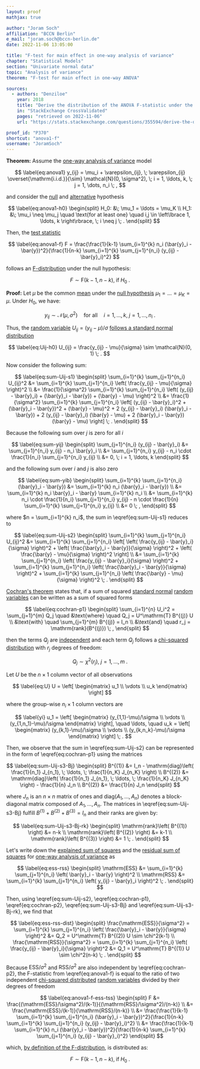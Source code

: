 ```yaml
---
layout: proof
mathjax: true

author: "Joram Soch"
affiliation: "BCCN Berlin"
e_mail: "joram.soch@bccn-berlin.de"
date: 2022-11-06 13:05:00

title: "F-test for main effect in one-way analysis of variance"
chapter: "Statistical Models"
section: "Univariate normal data"
topic: "Analysis of variance"
theorem: "F-test for main effect in one-way ANOVA"

sources:
  - authors: "Denziloe"
    year: 2018
    title: "Derive the distribution of the ANOVA F-statistic under the alternative hypothesis"
    in: "StackExchange CrossValidated"
    pages: "retrieved on 2022-11-06"
    url: "https://stats.stackexchange.com/questions/355594/derive-the-distribution-of-the-anova-f-statistic-under-the-alternative-hypothesi"

proof_id: "P370"
shortcut: "anova1-f"
username: "JoramSoch"
---
```



**Theorem:** Assume the [one-way analysis of variance](/D/anova1) model

$$ \label{eq:anova1}
y_{ij} = \mu_i + \varepsilon_{ij}, \; \varepsilon_{ij} \overset{\mathrm{i.i.d.}}{\sim} \mathcal{N}(0, \sigma^2), \; i = 1, \ldots, k, \; j = 1, \dots, n_i \; ,
$$

and consider the [null](/D/h0) and [alternative](/D/h1) hypothesis

$$ \label{eq:anova1-h0}
\begin{split}
H_0: &\; \mu_1 = \ldots = \mu_K \\
H_1: &\; \mu_i \neq \mu_j \quad \text{for at least one} \quad i,j \in \left\lbrace 1, \ldots, k \right\rbrace, \; i \neq j \; .
\end{split}
$$

Then, the [test statistic](/D/tstat)

$$ \label{eq:anova1-f}
F = \frac{\frac{1}{k-1} \sum_{i=1}^{k} n_i (\bar{y}_i - \bar{y})^2}{\frac{1}{n-k} \sum_{i=1}^{k} \sum_{j=1}^{n_i} (y_{ij} - \bar{y}_i)^2}
$$

follows an [F-distribution](/D/f) under the null hypothesis:

$$ \label{eq:anova1-f-h0}
F \sim \mathrm{F}(k-1, n-k), \; \text{if} \; H_0 \; .
$$


**Proof:** Let $\mu$ be the common [mean](/D/mean) under the [null hypothesis](/D/h0) $\mu_1 = \ldots = \mu_K = \mu$. Under $H_0$, we have:

$$ \label{eq:yij-h0}
y_{ij} \sim \mathcal{N}(\mu, \sigma^2) \quad \text{for all} \quad i = 1, \ldots, k, \; j = 1, \ldots, n_i \; .
$$

Thus, the [random variable](/D/rvar) $U_{ij} = (y_{ij} - \mu)/\sigma$ [follows a standard normal distribution](/P/norm-snorm)

$$ \label{eq:Uij-h0}
U_{ij} = \frac{y_{ij} - \mu}{\sigma} \sim \mathcal{N}(0, 1) \; .
$$

Now consider the following sum:

$$ \label{eq:sum-Uij-s1}
\begin{split}
\sum_{i=1}^{k} \sum_{j=1}^{n_i} U_{ij}^2 &= \sum_{i=1}^{k} \sum_{j=1}^{n_i} \left( \frac{y_{ij} - \mu}{\sigma} \right)^2 \\
&= \frac{1}{\sigma^2} \sum_{i=1}^{k} \sum_{j=1}^{n_i} \left( (y_{ij} - \bar{y}_i) + (\bar{y}_i - \bar{y}) + (\bar{y} - \mu) \right)^2 \\
&= \frac{1}{\sigma^2} \sum_{i=1}^{k} \sum_{j=1}^{n_i} \left[ (y_{ij} - \bar{y}_i)^2 + (\bar{y}_i - \bar{y})^2 + (\bar{y} - \mu)^2 + 2 (y_{ij} - \bar{y}_i) (\bar{y}_i - \bar{y}) + 2 (y_{ij} - \bar{y}_i) (\bar{y} - \mu) + 2 (\bar{y}_i - \bar{y}) (\bar{y} - \mu) \right] \; .
\end{split}
$$

Because the following sum over $j$ is zero for all $i$

$$ \label{eq:sum-yij}
\begin{split}
\sum_{j=1}^{n_i} (y_{ij} - \bar{y}_i) &= \sum_{j=1}^{n_i} y_{ij} - n_i \bar{y}_i \\
&= \sum_{j=1}^{n_i} y_{ij}  - n_i \cdot \frac{1}{n_i} \sum_{j=1}^{n_i} y_{ij} \\
&= 0, \; i = 1, \ldots, k
\end{split}
$$

and the following sum over $i$ and $j$ is also zero

$$ \label{eq:sum-yib}
\begin{split}
\sum_{i=1}^{k} \sum_{j=1}^{n_i} (\bar{y}_i - \bar{y}) &= \sum_{i=1}^{k} n_i (\bar{y}_i - \bar{y}) \\
&= \sum_{i=1}^{k} n_i \bar{y}_i - \bar{y} \sum_{i=1}^{k} n_i \\
&= \sum_{i=1}^{k} n_i \cdot \frac{1}{n_i} \sum_{j=1}^{n_i} y_{ij} - n \cdot \frac{1}{n} \sum_{i=1}^{k} \sum_{j=1}^{n_i} y_{ij} \\
&= 0 \; ,
\end{split}
$$

where $n = \sum_{i=1}^{k} n_i$, the sum in \eqref{eq:sum-Uij-s1} reduces to

$$ \label{eq:sum-Uij-s2}
\begin{split}
\sum_{i=1}^{k} \sum_{j=1}^{n_i} U_{ij}^2 &= \sum_{i=1}^{k} \sum_{j=1}^{n_i} \left[ \left( \frac{y_{ij} - \bar{y}_i}{\sigma} \right)^2 + \left( \frac{\bar{y}_i - \bar{y}}{\sigma} \right)^2 + \left( \frac{\bar{y} - \mu}{\sigma} \right)^2 \right] \\
&= \sum_{i=1}^{k} \sum_{j=1}^{n_i} \left( \frac{y_{ij} - \bar{y}_i}{\sigma} \right)^2 + \sum_{i=1}^{k} \sum_{j=1}^{n_i} \left( \frac{\bar{y}_i - \bar{y}}{\sigma} \right)^2 + \sum_{i=1}^{k} \sum_{j=1}^{n_i} \left( \frac{\bar{y} - \mu}{\sigma} \right)^2 \; .
\end{split}
$$

[Cochran's theorem](/P/snorm-cochran) states that, if a sum of squared [standard normal](/D/snorm) [random variables](/D/rvar) can be written as a sum of squared forms

$$ \label{eq:cochran-p1}
\begin{split}
\sum_{i=1}^{n} U_i^2 = \sum_{j=1}^{m} Q_j \quad &\text{where} \quad Q_j = U^\mathrm{T} B^{(j)} U \\
&\text{with} \quad \sum_{j=1}^{m} B^{(j)} = I_n \\
&\text{and} \quad r_j = \mathrm{rank}(B^{(j)}) \; ,
\end{split}
$$

then the terms $Q_j$ are [independent](/D/ind) and each term $Q_j$ follows a [chi-squared distribution](/D/chi2) with $r_j$ degrees of freedom:

$$ \label{eq:cochran-p2}
Q_j \sim \chi^2(r_j), \; j = 1, \ldots, m \; .
$$

Let $U$ be the $n \times 1$ column vector of all observations

$$ \label{eq:U}
U = \left[ \begin{matrix} u_1 \\ \vdots \\ u_k \end{matrix} \right]
$$

where the group-wise $n_i \times 1$ column vectors are

$$ \label{yi}
u_1 = \left[ \begin{matrix} (y_{1,1}-\mu)/\sigma \\ \vdots \\ (y_{1,n_1}-\mu)/\sigma \end{matrix} \right], \quad \ldots, \quad u_k = \left[ \begin{matrix} (y_{k,1}-\mu)/\sigma \\ \vdots \\ (y_{k,n_k}-\mu)/\sigma \end{matrix} \right] \; .
$$

Then, we observe that the sum in \eqref{eq:sum-Uij-s2} can be represented in the form of \eqref{eq:cochran-p1} using the matrices

$$ \label{eq:sum-Uij-s3-Bj}
\begin{split}
B^{(1)} &= I_n - \mathrm{diag}\left( \frac{1}{n_1} J_{n_1}, \; \ldots, \; \frac{1}{n_K} J_{n_K} \right) \\
B^{(2)} &= \mathrm{diag}\left( \frac{1}{n_1} J_{n_1}, \; \ldots, \; \frac{1}{n_K} J_{n_K} \right) - \frac{1}{n} J_n \\
B^{(2)} &= \frac{1}{n} J_n
\end{split}
$$

where $J_n$ is an $n \times n$ matrix of ones and $\mathrm{diag}\left( A_1, \ldots, A_n \right)$ denotes a block-diagonal matrix composed of $A_1, \ldots, A_n$. The matrices in \eqref{eq:sum-Uij-s3-Bj} fulfill $B^{(1)} + B^{(2)} + B^{(3)} = I_n$ and their ranks are given by:

$$ \label{eq:sum-Uij-s3-Bj-rk}
\begin{split}
\mathrm{rank}\left( B^{(1)} \right) &= n-k \\
\mathrm{rank}\left( B^{(2)} \right) &= k-1 \\
\mathrm{rank}\left( B^{(3)} \right) &= 1 \; .
\end{split}
$$

Let's write down the [explained sum of squares](/D/ess) and the [residual sum of squares](/D/rss) for [one-way analysis of variance](/D/anova1) as

$$ \label{eq:ess-rss}
\begin{split}
\mathrm{ESS} &= \sum_{i=1}^{k} \sum_{j=1}^{n_i} \left( \bar{y}_i - \bar{y} \right)^2 \\
\mathrm{RSS} &= \sum_{i=1}^{k} \sum_{j=1}^{n_i} \left( y_{ij} - \bar{y}_i \right)^2 \; .
\end{split}
$$

Then, using \eqref{eq:sum-Uij-s2}, \eqref{eq:cochran-p1}, \eqref{eq:cochran-p2}, \eqref{eq:sum-Uij-s3-Bj} and \eqref{eq:sum-Uij-s3-Bj-rk}, we find that

$$ \label{eq:ess-rss-dist}
\begin{split}
\frac{\mathrm{ESS}}{\sigma^2} = \sum_{i=1}^{k} \sum_{j=1}^{n_i} \left( \frac{\bar{y}_i - \bar{y}}{\sigma} \right)^2 &= Q_2 = U^\mathrm{T} B^{(2)} U \sim \chi^2(k-1) \\
\frac{\mathrm{RSS}}{\sigma^2} = \sum_{i=1}^{k} \sum_{j=1}^{n_i} \left( \frac{y_{ij} - \bar{y}_i}{\sigma} \right)^2 &= Q_1 = U^\mathrm{T} B^{(1)} U \sim \chi^2(n-k) \; .
\end{split}
$$

Because $\mathrm{ESS}/\sigma^2$ and $\mathrm{RSS}/\sigma^2$ are also independent by \eqref{eq:cochran-p2}, the F-statistic from \eqref{eq:anova1-f} is equal to the ratio of two independent [chi-squared distributed](/D/chi2) [random variables](/D/rvar) divided by their degrees of freedom

$$ \label{eq:anova1-f-ess-tss}
\begin{split}
F &= \frac{(\mathrm{ESS}/\sigma^2)/(k-1)}{(\mathrm{RSS}/\sigma^2)/(n-k)} \\
&= \frac{\mathrm{ESS}/(k-1)}{\mathrm{RSS}/(n-k)} \\
&= \frac{\frac{1}{k-1} \sum_{i=1}^{k} \sum_{j=1}^{n_i} (\bar{y}_i - \bar{y})^2}{\frac{1}{n-k} \sum_{i=1}^{k} \sum_{j=1}^{n_i} (y_{ij} - \bar{y}_i)^2} \\
&= \frac{\frac{1}{k-1} \sum_{i=1}^{k} n_i (\bar{y}_i - \bar{y})^2}{\frac{1}{n-k} \sum_{i=1}^{k} \sum_{j=1}^{n_i} (y_{ij} - \bar{y}_i)^2}
\end{split}
$$

which, [by definition of the F-distribution](/D/f), is distributed as:

$$ \label{eq:anova1-f-qed}
F \sim \mathrm{F}(k-1, n-k), \; \text{if} \; H_0 \; .
$$